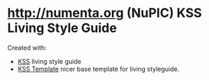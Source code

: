 # http://numenta.org (NuPIC) KSS Living Style Guide

Created with:
* [KSS](https://github.com/kss-node/kss-node) living style guide
* [KSS Template](https://github.com/htanjo/kss-node-template) nicer base
  template for living styleguide.
